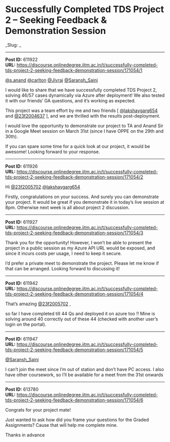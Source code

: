 # Successfully Completed TDS Project 2 – Seeking Feedback & Demonstration Session
_Slug: _

---
**Post ID:** 611922  
**URL:** https://discourse.onlinedegree.iitm.ac.in/t/successfully-completed-tds-project-2-seeking-feedback-demonstration-session/171054/1  

[@s.anand](/u/s.anand) [@carlton](/u/carlton) [@Jivraj](/u/jivraj) [@Saransh_Saini](/u/saransh_saini)


I would like to share that we have successfully completed TDS Project 2, solving 46/57 cases dynamically via Azure after deployment! We also tested it with our friends’ GA questions, and it’s working as expected.


This project was a team effort by me and two friends [ [@lakshaygarg654](/u/lakshaygarg654) and [@23f2004637](/u/23f2004637) ], and we are thrilled with the results post-deployment.


I would love the opportunity to demonstrate our project to TA and Anand Sir in a Google Meet session on March 31st (since I have OPPE on the 29th and 30th).


If you can spare some time for a quick look at our project, it would be awesome! Looking forward to your response.

---
**Post ID:** 611926  
**URL:** https://discourse.onlinedegree.iitm.ac.in/t/successfully-completed-tds-project-2-seeking-feedback-demonstration-session/171054/2  

Hi [@23f2005702](/u/23f2005702) [@lakshaygarg654](/u/lakshaygarg654)


Firstly, congratulations on your success. And surely you can demonstrate your project. It would be great if you demonstrate it in today’s live session at 8pm. Otherwise next week is all about project 2 discussion.

---
**Post ID:** 611927  
**URL:** https://discourse.onlinedegree.iitm.ac.in/t/successfully-completed-tds-project-2-seeking-feedback-demonstration-session/171054/3  

Thank you for the opportunity! However, I won’t be able to present the project in a public session as my Azure API URL would be exposed, and since it incurs costs per usage, I need to keep it secure.


I’d prefer a private meet to demonstrate the project. Please let me know if that can be arranged. Looking forward to discussing it!

---
**Post ID:** 611942  
**URL:** https://discourse.onlinedegree.iitm.ac.in/t/successfully-completed-tds-project-2-seeking-feedback-demonstration-session/171054/4  

That’s amazing [@23f2005702](/u/23f2005702) ,


so far I have completed till 44 Qs and deployed it on azure too !! Mine is solving around 40 correctly out of these 44 (checked with another user’s login on the portal).

---
**Post ID:** 611947  
**URL:** https://discourse.onlinedegree.iitm.ac.in/t/successfully-completed-tds-project-2-seeking-feedback-demonstration-session/171054/5  

[@Saransh_Saini](/u/saransh_saini)


I can’t join the meet since I’m out of station and don’t have PC access. I also have other coursework, so I’ll be available for a meet from the 31st onwards

---
**Post ID:** 613780  
**URL:** https://discourse.onlinedegree.iitm.ac.in/t/successfully-completed-tds-project-2-seeking-feedback-demonstration-session/171054/6  

Congrats for your project mate!


Just wanted to ask how did you frame your questions for the Graded Assignments? Cause that will help me complete mine.


Thanks in advance

